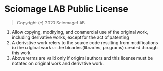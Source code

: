 # Sciomage LAB Public License
> Copyright (c) 2023 SciomageLAB

1. Allow copying, modifying, and commercial use of the original work, including derivative works, except for the act of patenting
2. A derivative work refers to the source code resulting from modifications to the original work or the binaries (libraries, programs) created through this work.
3. Above terms are valid only if original authors and this license must be notated on original work and derivative work.
